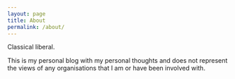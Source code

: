 ```yaml
---
layout: page
title: About
permalink: /about/
---
```


Classical liberal.

This is my personal blog with my personal thoughts and does not represent the views of any organisations that I am or have been involved with.